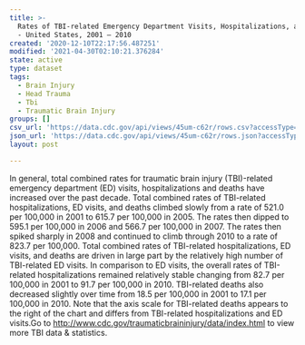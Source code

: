 ```yaml
---
title: >-
  Rates of TBI-related Emergency Department Visits, Hospitalizations, and Deaths
  - United States, 2001 – 2010
created: '2020-12-10T22:17:56.487251'
modified: '2021-04-30T02:10:21.376284'
state: active
type: dataset
tags:
  - Brain Injury
  - Head Trauma
  - Tbi
  - Traumatic Brain Injury
groups: []
csv_url: 'https://data.cdc.gov/api/views/45um-c62r/rows.csv?accessType=DOWNLOAD'
json_url: 'https://data.cdc.gov/api/views/45um-c62r/rows.json?accessType=DOWNLOAD'
layout: post

---
```

In general, total combined rates for traumatic brain injury (TBI)-related emergency department (ED) visits, hospitalizations and deaths have increased over the past decade.  Total combined rates of TBI-related hospitalizations, ED visits, and deaths climbed slowly from a rate of 521.0 per 100,000 in 2001 to 615.7 per 100,000 in 2005.  The rates then dipped to 595.1 per 100,000 in 2006 and 566.7 per 100,000 in 2007.  The rates then spiked sharply in 2008 and continued to climb through 2010 to a rate of 823.7 per 100,000.  Total combined rates of TBI-related hospitalizations, ED visits, and deaths are driven in large part by the relatively high number of TBI-related ED visits.  In comparison to ED visits, the overall rates of TBI-related hospitalizations remained relatively stable changing from 82.7 per 100,000 in 2001 to 91.7 per 100,000 in 2010.  TBI-related deaths also decreased slightly over time from 18.5 per 100,000 in 2001 to 17.1 per 100,000 in 2010.  Note that the axis scale for TBI-related deaths appears to the right of the chart and differs from TBI-related hospitalizations and ED visits.Go to http://www.cdc.gov/traumaticbraininjury/data/index.html to view more TBI data & statistics.

